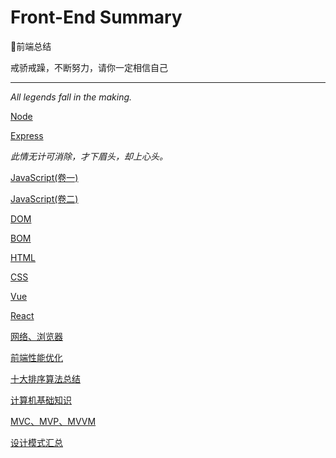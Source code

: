 # Front-End Summary

🍉前端总结

戒骄戒躁，不断努力，请你一定相信自己

----------------------------------

*All legends fall in the making.*

[Node](https://github.com/SanQiG/Front-End-Summary/blob/master/Node/NodeJS.md#jump1)

[Express](https://github.com/SanQiG/Front-End-Summary/blob/master/Node/Express.md)

*此情无计可消除，才下眉头，却上心头。*

[JavaScript(卷一)](https://github.com/SanQiG/Front-End-Summary/blob/master/JavaScript/JavaScript.md)

[JavaScript(卷二)](https://github.com/SanQiG/Front-End-Summary/blob/master/JavaScript/JavaScript2.md)

[DOM](https://github.com/SanQiG/Front-End-Interview-Summarize/blob/master/JavaScript/DOM.md)

[BOM](https://github.com/SanQiG/Front-End-Summary/blob/master/JavaScript/BOM.md)

[HTML](https://github.com/SanQiG/Front-End-Summary/blob/master/HTML/HTML.md)

[CSS](https://github.com/SanQiG/Front-End-Interview-Summarize/blob/master/CSS/CSS.md)

[Vue](https://sanqig.github.io/2019/05/29/Vue%E5%85%A5%E9%97%A8/#more)

[React](https://github.com/SanQiG/Front-End-Summary/blob/master/React/React.md)

[网络、浏览器](https://github.com/SanQiG/Front-End-Interview-Summarize/blob/master/%E7%BD%91%E7%BB%9C%E3%80%81%E6%B5%8F%E8%A7%88%E5%99%A8/%E7%BD%91%E7%BB%9C%E3%80%81%E6%B5%8F%E8%A7%88%E5%99%A8.md)

[前端性能优化](https://github.com/SanQiG/Front-End-Summary/blob/master/%E5%89%8D%E7%AB%AF%E6%80%A7%E8%83%BD%E4%BC%98%E5%8C%96/%E5%89%8D%E7%AB%AF%E6%80%A7%E8%83%BD%E4%BC%98%E5%8C%96.md)

[十大排序算法总结](https://github.com/SanQiG/Front-End-Interview-Summarize/blob/master/%E8%AE%A1%E7%AE%97%E6%9C%BA%E5%9F%BA%E7%A1%80/%E5%8D%81%E5%A4%A7%E6%8E%92%E5%BA%8F%E7%AE%97%E6%B3%95%E6%80%BB%E7%BB%93.md)

[计算机基础知识](https://github.com/SanQiG/Front-End-Interview-Summarize/blob/master/%E8%AE%A1%E7%AE%97%E6%9C%BA%E5%9F%BA%E7%A1%80/%E8%AE%A1%E7%AE%97%E6%9C%BA%E5%9F%BA%E7%A1%80%E7%9F%A5%E8%AF%86.md)

[MVC、MVP、MVVM](https://github.com/SanQiG/Front-End-Summary/blob/master/MVVM/MVVM.md)

[设计模式汇总](https://github.com/SanQiG/Front-End-Summary/blob/master/%E8%AE%BE%E8%AE%A1%E6%A8%A1%E5%BC%8F/%E8%AE%BE%E8%AE%A1%E6%A8%A1%E5%BC%8F%E6%B1%87%E6%80%BB.md)

